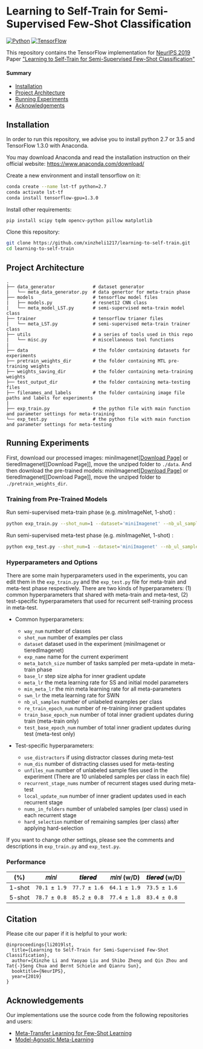 # Learning to Self-Train for Semi-Supervised Few-Shot Classification
[![Python](https://img.shields.io/badge/python-2.7%20%7C%203.5-blue.svg)](https://www.python.org/)
[![TensorFlow](https://img.shields.io/badge/tensorflow-1.3.0-orange.svg)](https://github.com/y2l/meta-transfer-learning/tree/master/tensorflow)

This repository contains the TensorFlow implementation for [NeurIPS 2019](https://nips.cc/) Paper ["Learning to Self-Train for Semi-Supervised Few-Shot Classification"](https://arxiv.org/pdf/1906.00562.pdf)

#### Summary

* [Installation](#installation)
* [Project Architecture](#project-architecture)
* [Running Experiments](#running-experiments)
* [Acknowledgements](#acknowledgements)

## Installation

In order to run this repository, we advise you to install python 2.7 or 3.5 and TensorFlow 1.3.0 with Anaconda.

You may download Anaconda and read the installation instruction on their official website:
<https://www.anaconda.com/download/>

Create a new environment and install tensorflow on it:

```bash
conda create --name lst-tf python=2.7
conda activate lst-tf
conda install tensorflow-gpu=1.3.0
```

Install other requirements:
```bash
pip install scipy tqdm opencv-python pillow matplotlib
```

Clone this repository:

```bash
git clone https://github.com/xinzheli1217/learning-to-self-train.git 
cd learning-to-self-train
```

## Project Architecture

```
.
├── data_generator              # dataset generator 
|   └── meta_data_generator.py  # data genertor for meta-train phase
├── models                      # tensorflow model files 
|   ├── models.py               # resnet12 CNN class
|   └── meta_model_LST.py       # semi-supervised meta-train model class
├── trainer                     # tensorflow trianer files  
|   └── meta_LST.py             # semi-supervised meta-train trainer class
├── utils                       # a series of tools used in this repo
|   └── misc.py                 # miscellaneous tool functions
| 
├── data                        # the folder containing datasets for experiments
├── pretrain_weights_dir        # the folder containing MTL pre-training weights
├── weights_saving_dir          # the folder containing meta-training weights
├── test_output_dir             # the folder containing meta-testing files
├── filenames_and_labels        # the folder containing image file paths and labels for experiments
|
├── exp_train.py                # the python file with main function and parameter settings for meta-training
└── exp_test.py                 # the python file with main function and parameter settings for meta-testing
```

## Running Experiments

First, download our processed images: miniImagenet[\[Download Page\]](https://drive.google.com/open?id=1ont6qSoBRHdQbTdEei15_ak-FagCej9S) or tieredImagenet[\[Download Page\]], move the unziped folder to `./data`. And then download the pre-trained models: miniImagenet[\[Download Page\]](https://drive.google.com/open?id=1Qh89u-UYbXsflvx8w5c47j9pfjD-blG8) or tieredImagenet[\[Download Page\]], move the unziped folder to `./pretrain_weights_dir`. 

### Training from Pre-Trained Models
Run semi-supervised meta-train phase (e.g. 𝑚𝑖𝑛𝑖ImageNet, 1-shot) :
```bash
python exp_train.py --shot_num=1 --dataset='miniImagenet' --nb_ul_samples=10 --metatrain_iterations=15000 --exp_name='LST_1_shot'
```
Run semi-supervised meta-test phase (e.g. 𝑚𝑖𝑛𝑖ImageNet, 1-shot) :
```bash
python exp_test.py --shot_num=1 --dataset='miniImagenet' --nb_ul_samples=100 --unfiles_num=10 --test_iter=15000 --recurrent_stage_nums=6 --nums_in_folders=30 --hard_selection=20 --exp_name='LST_1_shot'
```

### Hyperparameters and Options
There are some main hyperparameters used in the experiments, you can edit them in the `exp_train.py` and the `exp_test.py` file for meta-train and meta-test phase respectively. There are two kinds of hyperparameters: (1) common hyperparameters that shared with meta-train and meta-test, (2) test-specific hyperparameters that used for recurrent self-training process in meta-test.
* Common hyperparameters:
  - `way_num` number of classes
  - `shot_num` number of examples per class
  - `dataset` dataset used in the experiment (miniImagenet or tieredImagenet)
  - `exp_name` name for the current experiment
  - `meta_batch_size` number of tasks sampled per meta-update in meta-train phase
  - `base_lr` step size alpha for inner gradient update
  - `meta_lr` the meta learning rate for SS and initial model parameters
  - `min_meta_lr` the min meta learning rate for all meta-parameters
  - `swn_lr` the meta learning rate for SWN
  - `nb_ul_samples` number of unlabeled examples per class
  - `re_train_epoch_num` number of re-training inner gradient updates
  - `train_base_epoch_num` number of total inner gradient updates during train (meta-train only)
  - `test_base_epoch_num` number of total inner gradient updates during test (meta-test only)
  
* Test-specific hyperparameters:
  - `use_distractors` if using distractor classes during meta-test
  - `num_dis` number of distracting classes used for meta-testing
  - `unfiles_num` number of unlabeled sample files used in the experiment (There are 10 unlabeled samples per class in each file)
  - `recurrent_stage_nums` number of recurrent stages used during meta-test
  - `local_update_num` number of inner gradient updates used in each recurrent stage
  - `nums_in_folders` number of unlabeled samples (per class) used in each recurrent stage
  - `hard_selection` number of remaining samples (per class) after applying hard-selection
  
If you want to change other settings, please see the comments and descriptions in `exp_train.py` and `exp_test.py`.

### Performance

|          (%)           | 𝑚𝑖𝑛𝑖  | 𝒕𝒊𝒆𝒓𝒆𝒅  |  𝑚𝑖𝑛𝑖 (w/D) | 𝒕𝒊𝒆𝒓𝒆𝒅  (w/D) |
| ---------------------- | ------------ | ------------ | ------------ | ------------ |
| 1-shot            | `70.1 ± 1.9` | `77.7 ± 1.6` |  `64.1 ± 1.9` | `73.5 ± 1.6` |
| 5-shot           | `78.7 ± 0.8` | `85.2 ± 0.8` |  `77.4 ± 1.8` | `83.4 ± 0.8` |

## Citation

Please cite our paper if it is helpful to your work:

```
@inproceedings{li2019lst,
  title={Learning to Self-Train for Semi-Supervised Few-Shot Classification},
  author={Xinzhe Li and Yaoyao Liu and Shibo Zheng and Qin Zhou and Tat{-}Seng Chua and Bernt Schiele and Qianru Sun},
  booktitle={NeurIPS},
  year={2019}
}
```

## Acknowledgements

Our implementations use the source code from the following repositories and users:
* [Meta-Transfer Learning for Few-Shot Learning](https://github.com/yaoyao-liu/meta-transfer-learning)
* [Model-Agnostic Meta-Learning](https://github.com/cbfinn/maml)
